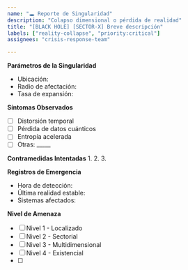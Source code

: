 ```yaml
---
name: "🕳️ Reporte de Singularidad"
description: "Colapso dimensional o pérdida de realidad"
title: "[BLACK HOLE] [SECTOR-X] Breve descripción"
labels: ["reality-collapse", "priority:critical"]
assignees: "crisis-response-team"

---
```


**Parámetros de la Singularidad**
- Ubicación: 
- Radio de afectación: 
- Tasa de expansión: 

**Síntomas Observados**
- [ ] Distorsión temporal
- [ ] Pérdida de datos cuánticos
- [ ] Entropía acelerada  
- [ ] Otras: _____

**Contramedidas Intentadas**
1. 
2. 
3. 

**Registros de Emergencia**
- Hora de detección: 
- Última realidad estable: 
- Sistemas afectados: 

**Nivel de Amenaza**
- [ ] Nivel 1 - Localizado
- [ ] Nivel 2 - Sectorial  
- [ ] Nivel 3 - Multidimensional
- [ ] Nivel 4 - Existencial
- [ ] 
